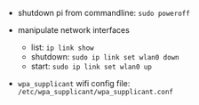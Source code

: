 - shutdown pi from commandline: `sudo poweroff`

- manipulate network interfaces
  * list: `ip link show`
  * shutdown: `sudo ip link set wlan0 down`
  * start: `sudo ip link set wlan0 up`

- `wpa_supplicant` wifi config file: `/etc/wpa_supplicant/wpa_supplicant.conf`
